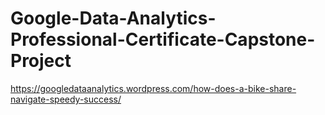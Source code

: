 # Google-Data-Analytics-Professional-Certificate-Capstone-Project

https://googledataanalytics.wordpress.com/how-does-a-bike-share-navigate-speedy-success/
